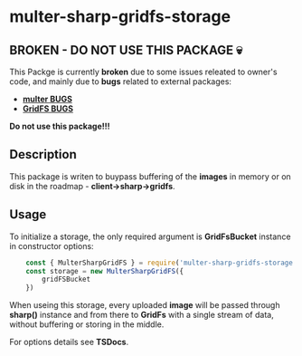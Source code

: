 # multer-sharp-gridfs-storage
## BROKEN - DO NOT USE THIS PACKAGE :skull:
This Packge is currently **broken** due to some issues releated to owner's code,
and mainly due to **bugs** related to external packages:
- [**multer BUGS**](https://github.com/expressjs/multer/labels/bug)
- [**GridFS BUGS**](https://jira.mongodb.org/browse/NODE-3104?filter=-4&jql=issuetype%20%3D%20Bug%20AND%20status%20%3D%20Open%20AND%20text%20~%20%22gridfs%22%20order%20by%20created%20DESC)

**Do not use this package!!!**

## Description
This package is writen to buypass buffering of the **images** in memory
or on disk in the roadmap - **client->sharp->gridfs**.

## Usage
To initialize a storage, the only required argument is **GridFsBucket** instance
in constructor options:
```javascript
    const { MulterSharpGridFS } = require('multer-sharp-gridfs-storage')
    const storage = new MulterSharpGridFS({
        gridFSBucket
    })
```
When useing this storage, every uploaded **image** will be passed through **sharp()** instance and from there to **GridFs** with a single stream of data, without
buffering or storing in the middle.

For options details see **TSDocs**.